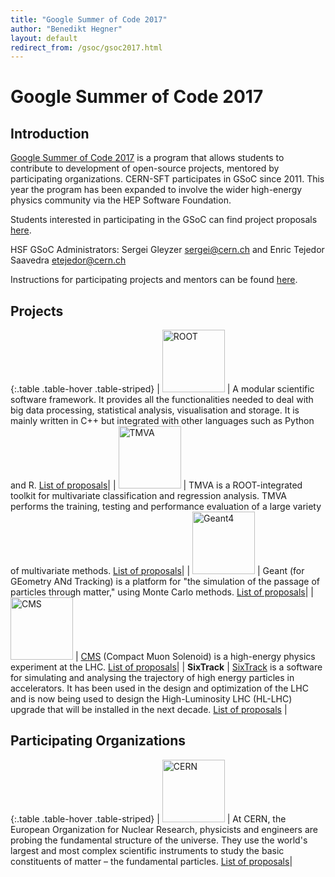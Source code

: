 ```yaml
---
title: "Google Summer of Code 2017"
author: "Benedikt Hegner"
layout: default
redirect_from: /gsoc/gsoc2017.html
---
```


# Google Summer of Code 2017

## Introduction

[Google Summer of Code 2017](https://developers.google.com/open-source/gsoc/) is a program that allows students to contribute to development of open-source projects, mentored by participating organizations. CERN-SFT participates in GSoC since 2011. This year the program has been expanded to involve the wider high-energy physics community via the HEP Software Foundation.  

Students interested in participating in the GSoC can find project proposals [here](#Projects).

HSF GSoC Administrators: Sergei Gleyzer <a href="mailto:sergei@cern.ch">sergei@cern.ch</a> and Enric Tejedor Saavedra <a href="mailto:etejedor@cern.ch">etejedor@cern.ch</a>

Instructions for participating projects and mentors can be found [here]({{site.baseurl}}/gsoc/guideline.html).


## Projects

{:.table .table-hover  .table-striped}
| <img src="{{site.baseurl}}/images/rootlogo.png" width="100" alt="ROOT"> | A modular scientific software framework. It provides all the functionalities needed to deal with big data processing, statistical analysis, visualisation and storage. It is mainly written in C++ but integrated with other languages such as Python and R. [List of proposals]({{site.baseurl}}/gsoc/project_ROOT.html)|
| <img src="{{site.baseurl}}/images/tmva_logo.gif" width="100" alt="TMVA"> | TMVA is a ROOT-integrated toolkit for multivariate classification and regression analysis. TMVA performs the training, testing and performance evaluation of a large variety of multivariate methods. [List of proposals]({{site.baseurl}}/gsoc/project_TMVA.html)|
| <img src="{{site.baseurl}}/images/geanttiny.gif" width="100" alt="Geant4"> | Geant (for GEometry ANd Tracking) is a platform for "the simulation of the passage of particles through matter," using Monte Carlo methods. [List of proposals]({{site.baseurl}}/gsoc/project_Geant4.html)|
| <img src="{{site.baseurl}}/images/CMS-Color.gif" width="100" alt="CMS"> | [CMS](http://cms.web.cern.ch/) (Compact Muon Solenoid) is a high-energy physics experiment at the LHC. [List of proposals]({{site.baseurl}}/gsoc/project_CMS.html)|
| **SixTrack** | [SixTrack](http://cern.ch/sixtrack) is a software for simulating and analysing the trajectory of high energy particles in accelerators. It has been used in the design and optimization of the LHC and is now being used to design the High-Luminosity LHC (HL-LHC) upgrade that will be installed in the next decade. [List of proposals]({{site.baseurl}}/gsoc/project_SixTrack.html) |

## Participating Organizations

{:.table .table-hover  .table-striped}
| <img src="{{site.baseurl}}/images/CERN-logo.jpg" width="100" alt="CERN"> | At CERN, the European Organization for Nuclear Research, physicists and engineers are probing the fundamental structure of the universe. They use the world's largest and most complex scientific instruments to study the basic constituents of matter – the fundamental particles. [List of proposals]({{site.baseurl}}/gsoc/cern.html)|



